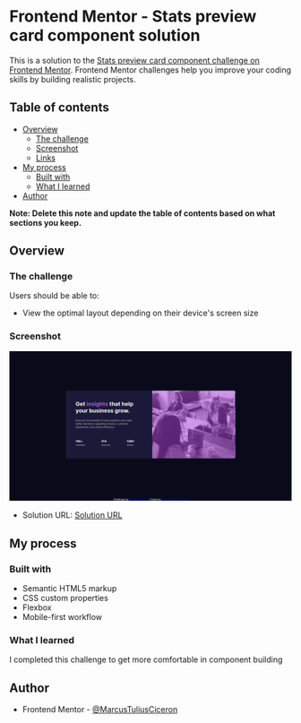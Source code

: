 # Frontend Mentor - Stats preview card component solution

This is a solution to the [Stats preview card component challenge on Frontend Mentor](https://www.frontendmentor.io/challenges/stats-preview-card-component-8JqbgoU62). Frontend Mentor challenges help you improve your coding skills by building realistic projects. 

## Table of contents

- [Overview](#overview)
  - [The challenge](#the-challenge)
  - [Screenshot](#screenshot)
  - [Links](#links)
- [My process](#my-process)
  - [Built with](#built-with)
  - [What I learned](#what-i-learned)
- [Author](#author)

**Note: Delete this note and update the table of contents based on what sections you keep.**

## Overview

### The challenge

Users should be able to:

- View the optimal layout depending on their device's screen size

### Screenshot

![](./ksnip_20220319-172226.png)

- Solution URL: [Solution URL](https://marcustuliusciceron.github.io/Stats-preview-card-component-challenge-hub/)

## My process

### Built with

- Semantic HTML5 markup
- CSS custom properties
- Flexbox
- Mobile-first workflow


### What I learned

I completed this challenge to get more comfortable in component building


## Author

- Frontend Mentor - [@MarcusTuliusCiceron](https://www.frontendmentor.io/profile/MarcusTuliusCiceron)

